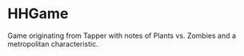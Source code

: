 # HHGame

Game originating from Tapper with notes of Plants vs. Zombies and a metropolitan characteristic.

